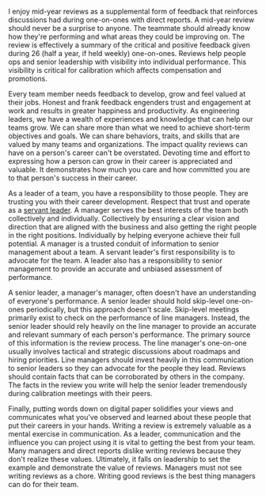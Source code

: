 ---
---

I enjoy mid-year reviews as a supplemental form of feedback that reinforces discussions had during one-on-ones with direct reports. A mid-year review should never be a surprise to anyone. The teammate should already know how they're performing and what areas they could be improving on. The review is effectively a summary of the critical and positive feedback given during 26 (half a year, if held weekly) one-on-ones. Reviews help people ops and senior leadership with visibility into individual performance. This visibility is critical for calibration which affects compensation and promotions.

Every team member needs feedback to develop, grow and feel valued at their jobs. Honest and frank feedback engenders trust and engagement at work and results in greater happiness and productivity. As engineering leaders, we have a wealth of experiences and knowledge that can help our teams grow. We can share more than what we need to achieve short-term objectives and goals. We can share behaviors, traits, and skills that are valued by many teams and organizations. The impact quality reviews can have on a person's career can't be overstated. Devoting time and effort to expressing how a person can grow in their career is appreciated and valuable. It demonstrates how much you care and how committed you are to that person's success in their career.

As a leader of a team, you have a responsibility to those people. They are trusting you with their career development. Respect that trust and operate as a [servant leader](https://en.wikipedia.org/wiki/Servant_leadership). A manager serves the best interests of the team both collectively and individually. Collectively by ensuring a clear vision and direction that are aligned with the business and also getting the right people in the right positions. Individually by helping everyone achieve their full potential. A manager is a trusted conduit of information to senior management about a team. A servant leader's first responsibility is to advocate for the team. A leader also has a responsibility to senior management to provide an accurate and unbiased assessment of performance.

A senior leader, a manager's manager, often doesn't have an understanding of everyone's performance. A senior leader should hold skip-level one-on-ones periodically, but this approach doesn't scale. Skip-level meetings primarily exist to check on the performance of line managers. Instead, the senior leader should rely heavily on the line manager to provide an accurate and relevant summary of each person's performance. The primary source of this information is the review process. The line manager's one-on-one usually involves tactical and strategic discussions about roadmaps and hiring priorities. Line managers should invest heavily in this communication to senior leaders so they can advocate for the people they lead. Reviews should contain facts that can be corroborated by others in the company. The facts in the review you write will help the senior leader tremendously during calibration meetings with their peers.

Finally, putting words down on digital paper solidifies your views and communicates what you've observed and learned about these people that put their careers in your hands. Writing a review is extremely valuable as a mental exercise in communication. As a leader, communication and the influence you can project using it is vital to getting the best from your team. Many managers and direct reports dislike writing reviews because they don't realize these values. Ultimately, it falls on leadership to set the example and demonstrate the value of reviews. Managers must not see writing reviews as a chore. Writing good reviews is the best thing managers can do for their team.

